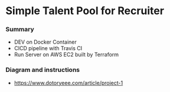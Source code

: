 # Simple Talent Pool for Recruiter
### Summary
+ DEV on Docker Container
+ CICD pipeline with Travis CI
+ Run Server on AWS EC2 built by Terraform
### Diagram and instructions
+ https://www.dotoryeee.com/article/project-1
